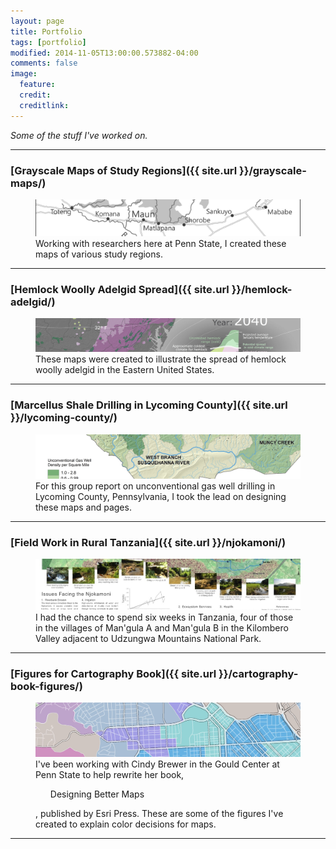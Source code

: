 ```yaml
---
layout: page
title: Portfolio
tags: [portfolio]
modified: 2014-11-05T13:00:00.573882-04:00
comments: false
image:
  feature: 
  credit: 
  creditlink: 
---
```


*Some of the stuff I've worked on.*

---

### [Grayscale Maps of Study Regions]({{ site.url }}/grayscale-maps/)

<figure>
	<a href="/grayscale-maps/"><img src="/images/grayscale-maps/gray-scale-wide.png"></a>
	<figcaption>Working with researchers here at Penn State, I created these maps of various study regions.</figcaption>
</figure>

---

### [Hemlock Woolly Adelgid Spread]({{ site.url }}/hemlock-adelgid/)

<figure>
	<a href="/hemlock-adelgid/"><img src="/images/hemlock-adelgid-maps/hemlock-wide.png"></a>
	<figcaption>These maps were created to illustrate the spread of hemlock woolly adelgid in the Eastern United States.</figcaption>
</figure>

---

### [Marcellus Shale Drilling in Lycoming County]({{ site.url }}/lycoming-county/)

<figure>
	<a href="/lycoming-county/"><img src="/images/lycoming-county/lycoming-wide.png"></a>
	<figcaption>For this group report on unconventional gas well drilling in Lycoming County, Pennsylvania, I took the lead on designing these maps and pages.</figcaption>
</figure>

---

### [Field Work in Rural Tanzania]({{ site.url }}/njokamoni/)

<figure>
	<a href="/njokamoni/"><img src="/images/njokamoni/njokamoni-wide.png"></a>
	<figcaption>I had the chance to spend six weeks in Tanzania, four of those in the villages of Man'gula A and Man'gula B in the Kilombero Valley adjacent to Udzungwa Mountains National Park.</figcaption>
</figure>

---

### [Figures for Cartography Book]({{ site.url }}/cartography-book-figures/)

<figure>
	<a href="/cartography-book-figures/"><img src="/images/dbm2-book-figures/dbm2-wide.jpg"></a>
	<figcaption>I've been working with Cindy Brewer in the Gould Center at Penn State to help rewrite her book, <ul>Designing Better Maps</ul>, published by Esri Press. These are some of the figures I've created to explain color decisions for maps.</figcaption>
</figure>

---